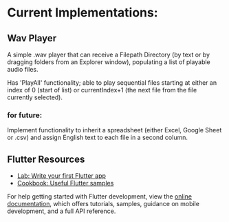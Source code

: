 # Current Implementations:

## Wav Player

A simple .wav player that can receive a Filepath Directory (by text or by dragging folders from an Explorer window), populating a list of playable audio files.

Has 'PlayAll' functionality; able to play sequential files starting at either an index of 0 (start of list) or currentIndex+1 (the next file from the file currently selected).

### for future:

Implement functionality to inherit a spreadsheet (either Excel, Google Sheet or .csv) and assign English text to each file in a second column.


## Flutter Resources

- [Lab: Write your first Flutter app](https://docs.flutter.dev/get-started/codelab)
- [Cookbook: Useful Flutter samples](https://docs.flutter.dev/cookbook)

For help getting started with Flutter development, view the
[online documentation](https://docs.flutter.dev/), which offers tutorials,
samples, guidance on mobile development, and a full API reference.
